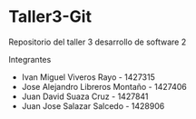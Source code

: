 # Taller3-Git

Repositorio del taller 3 desarrollo de software 2

Integrantes

- Ivan Miguel Viveros Rayo - 1427315
- Jose Alejandro Libreros Montaño - 1427406
- Juan David Suaza Cruz - 1427841
- Juan Jose Salazar Salcedo - 1428906
